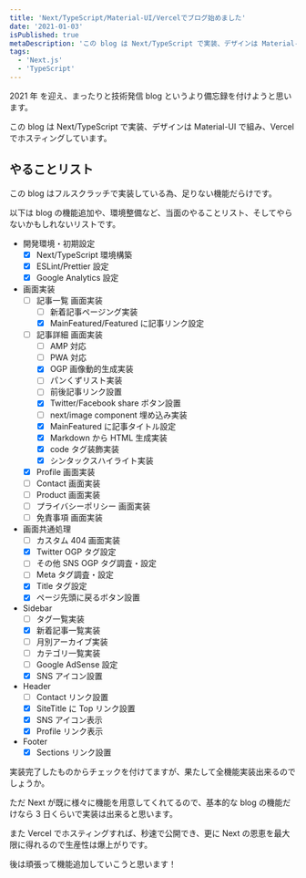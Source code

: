 ```yaml
---
title: 'Next/TypeScript/Material-UI/Vercelでブログ始めました'
date: '2021-01-03'
isPublished: true
metaDescription: 'この blog は Next/TypeScript で実装、デザインは Material-UI で組み、Vercel でホスティングしています。'
tags:
  - 'Next.js'
  - 'TypeScript'
---
```


2021 年 を迎え、まったりと技術発信 blog というより備忘録を付けようと思います。

この blog は Next/TypeScript で実装、デザインは Material-UI で組み、Vercel でホスティングしています。

## やることリスト

この blog はフルスクラッチで実装している為、足りない機能だらけです。

以下は blog の機能追加や、環境整備など、当面のやることリスト、そしてやらないかもしれないリストです。

- 開発環境・初期設定
  - [x] Next/TypeScript 環境構築
  - [x] ESLint/Prettier 設定
  - [x] Google Analytics 設定
- 画面実装
  - [ ] 記事一覧 画面実装
    - [ ] 新着記事ページング実装
    - [x] MainFeatured/Featured に記事リンク設定
  - [ ] 記事詳細 画面実装
    - [ ] AMP 対応
    - [ ] PWA 対応
    - [x] OGP 画像動的生成実装
    - [ ] パンくずリスト実装
    - [ ] 前後記事リンク設置
    - [x] Twitter/Facebook share ボタン設置
    - [ ] next/image component 埋め込み実装
    - [x] MainFeatured に記事タイトル設定
    - [x] Markdown から HTML 生成実装
    - [x] code タグ装飾実装
    - [x] シンタックスハイライト実装
  - [x] Profile 画面実装
  - [ ] Contact 画面実装
  - [ ] Product 画面実装
  - [ ] プライバシーポリシー 画面実装
  - [ ] 免責事項 画面実装
- 画面共通処理
  - [ ] カスタム 404 画面実装
  - [x] Twitter OGP タグ設定
  - [ ] その他 SNS OGP タグ調査・設定
  - [ ] Meta タグ調査・設定
  - [x] Title タグ設定
  - [x] ページ先頭に戻るボタン設置
- Sidebar
  - [ ] タグ一覧実装
  - [x] 新着記事一覧実装
  - [ ] 月別アーカイブ実装
  - [ ] カテゴリ一覧実装
  - [ ] Google AdSense 設定
  - [x] SNS アイコン設置
- Header
  - [ ] Contact リンク設置
  - [x] SiteTitle に Top リンク設置
  - [x] SNS アイコン表示
  - [x] Profile リンク表示
- Footer
  - [x] Sections リンク設置

実装完了したものからチェックを付けてますが、果たして全機能実装出来るのでしょうか。

ただ Next が既に様々に機能を用意してくれてるので、基本的な blog の機能だけなら 3 日くらいで実装は出来ると思います。

また Vercel でホスティングすれば、秒速で公開でき、更に Next の恩恵を最大限に得れるので生産性は爆上がりです。

後は頑張って機能追加していこうと思います！
